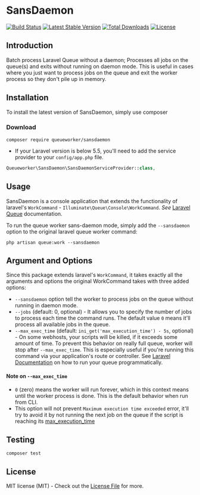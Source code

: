 # SansDaemon

[![Build Status](https://travis-ci.org/orobogenius/sansdaemon.svg?branch=master)](https://travis-ci.org/orobogenius/sansdaemon)
[![Latest Stable Version](https://poser.pugx.org/queueworker/sansdaemon/v/stable)](https://packagist.org/packages/queueworker/sansdaemon)
[![Total Downloads](https://poser.pugx.org/queueworker/sansdaemon/downloads)](https://packagist.org/packages/queueworker/sansdaemon)
[![License](https://poser.pugx.org/queueworker/sansdaemon/license)](https://packagist.org/packages/queueworker/sansdaemon)
## Introduction
Batch process Laravel Queue without a daemon; Processes all jobs on the queue(s) and exits without running on daemon mode. This is useful in cases where you just want to process jobs on the queue and exit the worker process so they don't pile up in memory.

## Installation

To install the latest version of SansDaemon, simply use composer

### Download

```
composer require queueworker/sansdaemon
```

- If your Laravel version is below 5.5, you'll need to add the service provider to your ```config/app.php``` file.

```php
Queueworker\SansDaemon\SansDaemonServiceProvider::class,
```

## Usage
SansDaemon is a console application that extends the functionality of laravel's `WorkCommand` - ```Illuminate\Queue\Console\WorkCommand```. _See_ [Laravel Queue](https://laravel.com/docs/5.6/queues) documentation.

To run the queue worker sans-daemon mode, simply add the ```--sansdaemon``` option to the original laravel queue worker command:

```
php artisan queue:work --sansdaemon
```

## Argument and Options
Since this package extends laravel's `WorkCommand`, it takes exactly all the arguments and options the original WorkCommand takes with three added options:

- `--sansdaemon` option tell the worker to process jobs on the queue without running in daemon mode.
- `--jobs` (default: 0, optional) - It allows you to specify the number of jobs to process each time the command runs. The default value `0` means it'll process all available jobs in the queue.
- `--max_exec_time` (default: `ini_get('max_execution_time') - 5s`, optional) - On some webhosts, your scripts will be killed, if it exceeds some amount of time. To prevent this behavior on really full queue, worker will stop after `--max_exec_time`. This is especially useful if you're running this command via your application's route or controller. See [Laravel Documentation](https://laravel.com/docs/5.6/artisan#programmatically-executing-commands) on how to run your queue programmatically.

#### Note on `--max_exec_time`
- `0` (zero) means the worker will run forever, which in this context means until the worker process is done. This is the default behavior  when run from CLI.
- This option will not prevent `Maximum execution time exceeded` error, it'll try to avoid it by not running the next job on the queue if the script is reaching its [max_execution_time](http://php.net/manual/en/info.configuration.php#ini.max-execution-time)

## Testing
```
composer test
```

## License

MIT license (MIT) - Check out the [License File](LICENSE) for more.